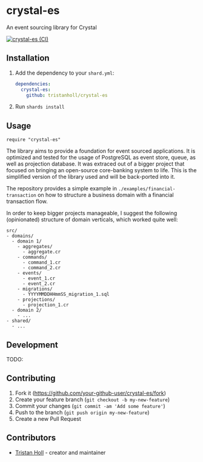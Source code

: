 # crystal-es

An event sourcing library for Crystal

[![crystal-es (CI)](https://github.com/tristanholl/crystal-es/actions/workflows/ci.yml/badge.svg)](https://github.com/tristanholl/crystal-es/actions/workflows/ci.yml)

## Installation

1. Add the dependency to your `shard.yml`:

   ```yaml
   dependencies:
     crystal-es:
       github: tristanholl/crystal-es
   ```

2. Run `shards install`

## Usage

```crystal
require "crystal-es"
```

The library aims to provide a foundation for event sourced applications. It is optimized and tested for the usage of PostgreSQL as event store, queue, as well as projection database. It was extraced out of a bigger project that focused on bringing an open-source core-banking system to life. This is the simplified version of the library used and will be back-ported into it.

The repository provides a simple example in `./examples/financial-transaction` on how to structure a business domain with a financial transaction flow. 

In order to keep bigger projects manageable, I suggest the following (opinionated) structure of domain verticals, which worked quite well:

```
src/
- domains/
  - domain 1/
    - aggregates/
      - aggregate.cr
    - commands/
      - command_1.cr
      - command_2.cr
    - events/
      - event_1.cr
      - event_2.cr
    - migrations/
      - YYYYMMDDHHmmSS_migration_1.sql
    - projections/
      - projection_1.cr
  - domain 2/
    - ...
- shared/
  - ...
```

## Development

TODO:

## Contributing

1. Fork it (<https://github.com/your-github-user/crystal-es/fork>)
2. Create your feature branch (`git checkout -b my-new-feature`)
3. Commit your changes (`git commit -am 'Add some feature'`)
4. Push to the branch (`git push origin my-new-feature`)
5. Create a new Pull Request

## Contributors

- [Tristan Holl](https://github.com/your-github-user) - creator and maintainer
